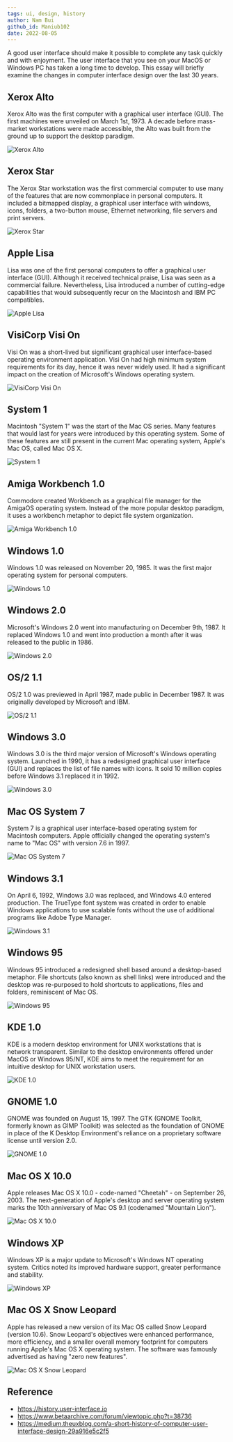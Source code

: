 ```yaml
---
tags: ui, design, history
author: Nam Bui
github_id: Maniub102
date: 2022-08-05
---
```


A good user interface should make it possible to complete any task quickly and with enjoyment. The user interface that you see on your MacOS or Windows PC has taken a long time to develop. This essay will briefly examine the changes in computer interface design over the last 30 years.

## Xerox Alto

Xerox Alto was the first computer with a graphical user interface (GUI). The first machines were unveiled on March 1st, 1973. A decade before mass-market workstations were made accessible, the Alto was built from the ground up to support the desktop paradigm.

![Xerox Alto](https://history.user-interface.io/img/xerox-alto/drawing.png)

## Xerox Star

The Xerox Star workstation was the first commercial computer to use many of the features that are now commonplace in personal computers. It included a bitmapped display, a graphical user interface with windows, icons, folders, a two-button mouse, Ethernet networking, file servers and print servers.

![Xerox Star](https://history.user-interface.io/img/xerox-star/desktop.png)

## Apple Lisa

Lisa was one of the first personal computers to offer a graphical user interface (GUI). Although it received technical praise, Lisa was seen as a commercial failure. Nevertheless, Lisa introduced a number of cutting-edge capabilities that would subsequently recur on the Macintosh and IBM PC compatibles.

![Apple Lisa](https://history.user-interface.io/img/apple-lisa/desktop-with-applications.png)

## VisiCorp Visi On

Visi On was a short-lived but significant graphical user interface-based operating environment application. Visi On had high minimum system requirements for its day, hence it was never widely used. It had a significant impact on the creation of Microsoft's Windows operating system.

![VisiCorp Visi On](https://www.betaarchive.com/imageupload/2018-08/1534054320.or.47715.png)

## System 1

Macintosh "System 1" was the start of the Mac OS series. Many features that would last for years were introduced by this operating system. Some of these features are still present in the current Mac operating system, Apple's Mac OS, called Mac OS X.

![System 1](https://history.user-interface.io/img/system-1/desktop-with-applications.png)

## Amiga Workbench 1.0

Commodore created Workbench as a graphical file manager for the AmigaOS operating system. Instead of the more popular desktop paradigm, it uses a workbench metaphor to depict file system organization.

![Amiga Workbench 1.0](https://history.user-interface.io/img/amiga-workbench/desktop-with-applications.png)

## Windows 1.0

Windows 1.0 was released on November 20, 1985. It was the first major operating system for personal computers.

![Windows 1.0](https://history.user-interface.io/img/windows-1.0/appearance.png)

## Windows 2.0

Microsoft's Windows 2.0 went into manufacturing on December 9th, 1987. It replaced Windows 1.0 and went into production a month after it was released to the public in 1986.

![Windows 2.0](https://history.user-interface.io/img/windows-2.0/desktop-with-applications.png)

## OS/2 1.1

OS/2 1.0 was previewed in April 1987, made public in December 1987. It was originally developed by Microsoft and IBM.

![OS/2 1.1](https://history.user-interface.io/img/OS-2/control-panel.png)

## Windows 3.0

Windows 3.0 is the third major version of Microsoft's Windows operating system. Launched in 1990, it has a redesigned graphical user interface (GUI) and replaces the list of file names with icons. It sold 10 million copies before Windows 3.1 replaced it in 1992.

![Windows 3.0](https://history.user-interface.io/img/windows-3.0/desktop-with-applications.png)

## Mac OS System 7

System 7 is a graphical user interface-based operating system for Macintosh computers. Apple officially changed the operating system's name to "Mac OS" with version 7.6 in 1997.

![Mac OS System 7](https://history.user-interface.io/img/system-7/desktop-with-applications.png)

## Windows 3.1

On April 6, 1992, Windows 3.0 was replaced, and Windows 4.0 entered production. The TrueType font system was created in order to enable Windows applications to use scalable fonts without the use of additional programs like Adobe Type Manager.

![Windows 3.1](https://history.user-interface.io/img/windows-3.1/desktop-with-applications.png)

## Windows 95

Windows 95 introduced a redesigned shell based around a desktop-based metaphor. File shortcuts (also known as shell links) were introduced and the desktop was re-purposed to hold shortcuts to applications, files and folders, reminiscent of Mac OS.

![Windows 95](https://history.user-interface.io/img/windows-95/desktop-with-applications.png)

## KDE 1.0

KDE is a modern desktop environment for UNIX workstations that is network transparent. Similar to the desktop environments offered under MacOS or Windows 95/NT, KDE aims to meet the requirement for an intuitive desktop for UNIX workstation users.

![KDE 1.0](https://history.user-interface.io/img/kde-1/desktop-with-applications.gif)

## GNOME 1.0

GNOME was founded on August 15, 1997. The GTK (GNOME Toolkit, formerly known as GIMP Toolkit) was selected as the foundation of GNOME in place of the K Desktop Environment's reliance on a proprietary software license until version 2.0.

![GNOME 1.0](https://history.user-interface.io/img/gnome-1/desktop.gif)

## Mac OS X 10.0

Apple releases Mac OS X 10.0 - code-named "Cheetah" - on September 26, 2003. The next-generation of Apple's desktop and server operating system marks the 10th anniversary of Mac OS 9.1 (codenamed "Mountain Lion").

![Mac OS X 10.0](https://history.user-interface.io/img/macos-x-cheetah/applications.png)

## Windows XP

Windows XP is a major update to Microsoft's Windows NT operating system. Critics noted its improved hardware support, greater performance and stability.

![Windows XP](https://history.user-interface.io/img/windows-xp/desktop-with-applications.png)

## Mac OS X Snow Leopard

Apple has released a new version of its Mac OS called Snow Leopard (version 10.6). Snow Leopard's objectives were enhanced performance, more efficiency, and a smaller overall memory footprint for computers running Apple's Mac OS X operating system. The software was famously advertised as having "zero new features".

![Mac OS X Snow Leopard](https://history.user-interface.io/img/macos-x-leopard/desktop.png)

## Reference

- https://history.user-interface.io
- https://www.betaarchive.com/forum/viewtopic.php?t=38736
- https://medium.theuxblog.com/a-short-history-of-computer-user-interface-design-29a916e5c2f5

